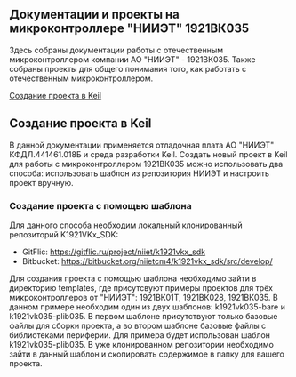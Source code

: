## Документации и проекты на микроконтроллере "НИИЭТ" 1921ВК035
Здесь собраны документации работы с отечественным микроконтроллером компании АО "НИИЭТ" - 1921ВК035. Также собраны проекты для общего понимания того, как работать с отечественным микроконтроллером.

[Создание проекта в Keil](#Создание-проекта-в-Keil)
## Создание проекта в Keil 
В данной документации применяется отладочная плата АО "НИИЭТ" КФДЛ.441461.018Б и среда разработки Keil. 
Создать новый проект в Keil для работы с микроконтроллером 1921ВК035 можно использовать два способа: использовать шаблон из репозитория НИИЭТ и настроить проект вручную.
### Создание проекта с помощью шаблона
Для данного способа необходим локальный клонированный репозиторий K1921VKx_SDK:
  - GitFlic: https://gitflic.ru/project/niiet/k1921vkx_sdk
  - Bitbucket: https://bitbucket.org/niietcm4/k1921vkx_sdk/src/develop/

Для создания проекта с помощью шаблона необходимо зайти в директорию templates, где присутсвуют примеры проектов для трёх микроконтроллеров от "НИИЭТ": 1921ВК01Т, 1921ВК028, 1921ВК035. В данном примере необходим один из двух шаблонов: k1921vk035-bare и k1921vk035-plib035. В первом шаблоне присутствуют только базовые файлы для сборки проекта, а во втором шаблоне базовые файлы с библиотеками периферии.
Для примера будет использован шаблон k1921vk035-plib035. В уже клонированном репозитории необходимо зайти в данный шаблон и скопировать содержимое в папку для вашего проекта. 
